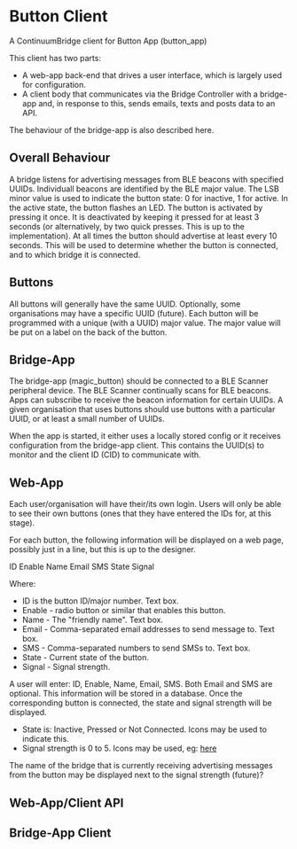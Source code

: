 # Button Client
A ContinuumBridge client for Button App (button_app)

This client has two parts:

* A web-app back-end that drives a user interface, which is largely used for configuration.
* A client body that communicates via the Bridge Controller with a bridge-app and, in response to this, sends emails, texts and posts data to an API.

The behaviour of the bridge-app is also described here.

Overall Behaviour
-----------------
A bridge listens for advertising messages from BLE beacons with specified UUIDs. Individuall beacons are identified by the BLE major value. The LSB minor value is used to indicate the button state: 0 for inactive, 1 for active. In the active state, the button flashes an LED. The button is activated by pressing it once. It is deactivated by keeping it pressed for at least 3 seconds (or alternatively, by two quick presses. This is up to the implementation). At all times the button should advertise at least every 10 seconds. This will be used to determine whether the button is connected, and to which bridge it is connected. 

Buttons
-------
All buttons will generally have the same UUID. Optionally, some organisations may have a specific UUID (future). Each button will be programmed with a unique (with a UUID) major value. The major value will be put on a label on the back of the button. 

Bridge-App
----------
The bridge-app (magic_button) should be connected to  a BLE Scanner peripheral device. The BLE Scanner continually scans for BLE beacons. Apps can subscribe to receive the beacon information for certain UUIDs. A given organisation that uses buttons should use buttons with a particular UUID, or at least a small number of UUIDs. 

When the app is started, it either uses a locally stored config or it receives configuration from the bridge-app client. This contains the UUID(s) to monitor and the client ID (CID) to communicate with.


Web-App
-------
Each user/organisation will have their/its own login. Users will only be able to see their own buttons (ones that they have entered the IDs for, at this stage).

For each button, the following information will be displayed on a web page, possibly just in a line, but this is up to the designer.

ID     Enable    Name      Email       SMS      State   Signal

Where:
- ID is the button ID/major number. Text box.
- Enable - radio button or similar that enables this button.
- Name - The "friendly name". Text box.
- Email - Comma-separated email addresses to send message to. Text box.
- SMS - Comma-separated numbers to send SMSs to. Text box.
- State - Current state of the button. 
- Signal - Signal strength.
 
A user will enter: ID, Enable, Name, Email, SMS. Both Email and SMS are optional. This information will be stored in a database. Once the corresponding button is connected, the state and signal strength will be displayed. 

* State is: Inactive, Pressed or Not Connected. Icons may be used to indicate this.
* Signal strength is 0 to 5. Icons may be used, eg: [here](http://www.shutterstock.com/pic-221484118/stock-vector-signal-strength-indicator-set-flat-graphics.html?src=asIqJmbM-ZNwdGWK0H6iiw-1-2)
 
The name of the bridge that is currently receiving advertising messages from the button may be displayed next to the signal strength (future)?

Web-App/Client API
------------------

Bridge-App Client
-----------------
